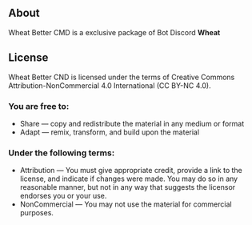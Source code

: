## About
Wheat Better CMD is a exclusive package of Bot Discord **Wheat** 
## License
Wheat Better CND is licensed under the terms of Creative Commons Attribution-NonCommercial 4.0 International (CC BY-NC 4.0).
### You are free to:
- Share — copy and redistribute the material in any medium or format
- Adapt — remix, transform, and build upon the material
### Under the following terms:
- Attribution — You must give appropriate credit, provide a link to the license, and indicate if changes were made. You may do so in any reasonable manner, but not in any way that suggests the licensor endorses you or your use.
- NonCommercial — You may not use the material for commercial purposes.
